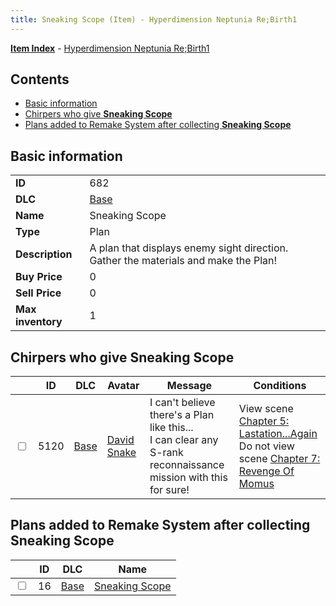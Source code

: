 ```yaml
---
title: Sneaking Scope (Item) - Hyperdimension Neptunia Re;Birth1
---
```


[**Item Index**](/neptunia/rb1/item/index.html) - [Hyperdimension Neptunia Re;Birth1](/neptunia/rb1)

## Contents

- [Basic information](#basic-information)
- [Chirpers who give **Sneaking Scope**](#chirpers-who-give-sneaking-scope)
- [Plans added to Remake System after collecting **Sneaking Scope**](#plans-added-to-remake-system-after-collecting-sneaking-scope)

## Basic information

|   |   |
| -- | -- |
| **ID** | 682 |
| **DLC** | [Base](/neptunia/rb1/dlc/1-base.html) |
| **Name** | Sneaking Scope |
| **Type** | Plan |
| **Description** | A plan that displays enemy sight direction. Gather the materials and make the Plan! |
| **Buy Price** | 0 |
| **Sell Price** | 0 |
| **Max inventory** | 1 |


## Chirpers who give **Sneaking Scope**

|    | ID | DLC | Avatar | Message | Conditions |
| -- | -- | --- | ------ | ------- | ---------- |
| <input type="checkbox" id="rb1-chirper-event-1-5120" class="trackbox" /> | 5120 | [Base](/neptunia/rb1/dlc/1-base.html) | [David Snake](/neptunia/rb1/undefined/1-232-david-snake.html) | I can't believe there's a Plan like this...<br />I can clear any S-rank reconnaissance mission with this for sure! | View scene [Chapter 5: Lastation...Again](/neptunia/rb1/scene/1-501-chapter-5-lastation-again.html)<br />Do not view scene [Chapter 7: Revenge Of Momus](/neptunia/rb1/scene/1-727-chapter-7-revenge-of-momus.html) |


## Plans added to Remake System after collecting **Sneaking Scope**

|    | ID | DLC | Name |
| -- | -- | --- | ---- |
| <input type="checkbox" id="rb1-remake-1-16" class="trackbox" /> | 16 | [Base](/neptunia/rb1/dlc/1-base.html) | [Sneaking Scope](/neptunia/rb1/remake/1-16-sneaking-scope.html) |
